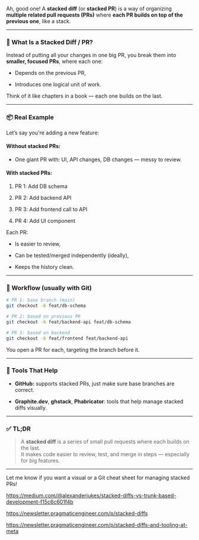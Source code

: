 
Ah, good one! A **stacked diff** (or **stacked PR**) is a way of organizing **multiple related pull requests (PRs)** where **each PR builds on top of the previous one**, like a stack.

---

### 🧱 What Is a Stacked Diff / PR?

Instead of putting all your changes in one big PR, you break them into **smaller, focused PRs**, where each one:

- Depends on the previous PR,
    
- Introduces one logical unit of work.
    

Think of it like chapters in a book — each one builds on the last.

---

### 📦 Real Example

Let’s say you're adding a new feature:

#### Without stacked PRs:

- One giant PR with: UI, API changes, DB changes — messy to review.
    

#### With stacked PRs:

1. PR 1: Add DB schema
    
2. PR 2: Add backend API
    
3. PR 3: Add frontend call to API
    
4. PR 4: Add UI component
    

Each PR:

- Is easier to review,
    
- Can be tested/merged independently (ideally),
    
- Keeps the history clean.
    

---

### 🔄 Workflow (usually with Git)

```bash
# PR 1: base branch (main)
git checkout -b feat/db-schema

# PR 2: based on previous PR
git checkout -b feat/backend-api feat/db-schema

# PR 3: based on backend
git checkout -b feat/frontend feat/backend-api
```

You open a PR for each, targeting the branch before it.

---

### 🧠 Tools That Help

- **GitHub:** supports stacked PRs, just make sure base branches are correct.
    
- **Graphite.dev**, **ghstack**, **Phabricator**: tools that help manage stacked diffs visually.
    

---

### ✅ TL;DR

> A **stacked diff** is a series of small pull requests where each builds on the last.  
> It makes code easier to review, test, and merge in steps — especially for big features.

---

Let me know if you want a visual or a Git cheat sheet for managing stacked PRs!

https://medium.com/@alexanderjukes/stacked-diffs-vs-trunk-based-development-f15c6c601f4b

https://newsletter.pragmaticengineer.com/p/stacked-diffs

https://newsletter.pragmaticengineer.com/p/stacked-diffs-and-tooling-at-meta

